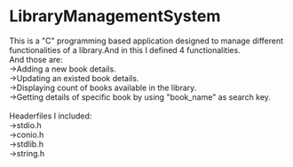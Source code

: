 # LibraryManagementSystem
  This is a "C" programming based application designed to manage different functionalities of a library.And in this I defined 4 functionalities.<br>
  And those are:<br>
    ->Adding a new book details.<br>
    ->Updating an existed book details.<br>
    ->Displaying count of books available in the library.<br>
    ->Getting details of specific book by using "book_name" as search key.<br><br>
 Headerfiles I included:<br>
   ->stdio.h<br>
   ->conio.h<br>
   ->stdlib.h<br>
   ->string.h
